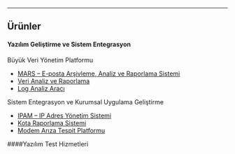 - - -
## Ürünler
#### Yazılım Geliştirme ve Sistem Entegrasyon

Büyük Veri Yönetim Platformu

- [MARS – E-posta Arşivleme, Analiz ve Raporlama Sistemi](#/page/mars-email-archive-system)
- [Veri Analiz ve Raporlama](#/page/data-analysis-reporting)
- [Log Analiz Aracı](#/page/log-analysis-tool)

Sistem Entegrasyon ve Kurumsal Uygulama Geliştirme

- [IPAM – IP Adres Yönetim Sistemi](#/page/ipam-ip-management-system)
- [Kota Raporlama Sistemi](#/page/quota-reporting-system)
- [Modem Arıza Tespit Platformu](#/page/modem-defects-detecting-platform)

####Yazılım Test Hizmetleri
